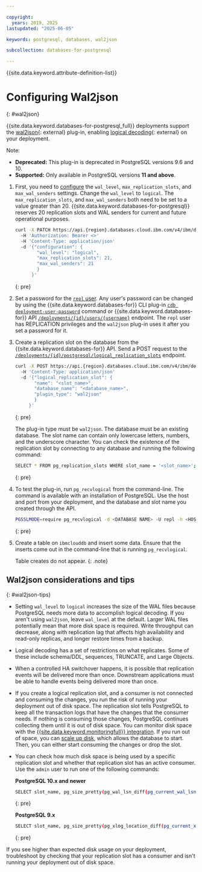 ```yaml
---

copyright:
  years: 2019, 2025
lastupdated: "2025-06-05"

keywords: postgresql, databases, wal2json

subcollection: databases-for-postgresql

---
```


{{site.data.keyword.attribute-definition-list}}

# Configuring Wal2json
{: #wal2json}

{{site.data.keyword.databases-for-postgresql_full}} deployments support the [wal2json](https://github.com/eulerto/wal2json){: external} plug-in, enabling [logical decoding](https://www.postgresql.org/docs/current/logicaldecoding-explanation.html){: external} on your deployment.

Note:

- **Deprecated:** This plug-in is deprecated in PostgreSQL versions 9.6 and 10.  
- **Supported:** Only available in PostgreSQL versions **11 and above**.

1. First, you need to [configure](/docs/databases-for-postgresql?topic=databases-for-postgresql-changing-configuration) the `wal_level`, `max_replication_slots`, and `max_wal_senders` settings. Change the `wal_level` to `logical`. The `max_replication_slots`, and `max_wal_senders` both need to be set to a value greater than 20. {{site.data.keyword.databases-for-postgresql}} reserves 20 replication slots and WAL senders for current and future operational purposes.

   ```sh
   curl -X PATCH https://api.{region}.databases.cloud.ibm.com/v4/ibm/deployments/{id}/configuration
     -H 'Authorization: Bearer <>'
     -H 'Content-Type: application/json'
     -d '{"configuration": {
           "wal_level": "logical",
           "max_replication_slots": 21,
           "max_wal_senders": 21
           }
         }'
   ```
   {: pre}

2. Set a password for the [`repl` user](/docs/databases-for-postgresql?topic=databases-for-postgresql-user-management#the-repl-user).
   Any user's password can be changed by using the {{site.data.keyword.databases-for}} CLI plug-in [`cdb deployment-user-password`](/docs/databases-cli-plugin?topic=databases-cli-plugin-cdb-reference#deployment-user-password) command or {{site.data.keyword.databases-for}} API [`/deployments/{id}/users/{username}`](https://cloud.ibm.com/apidocs/cloud-databases-api#set-database-level-user-s-password) endpoint. The `repl` user has REPLICATION privileges and the `wal2json` plug-in uses it after you set a password for it.

3. Create a replication slot on the database from the {{site.data.keyword.databases-for}} API. Send a POST request to the [`/deployments/{id}/postgresql/logical_replication_slots`](https://cloud.ibm.com/apidocs/cloud-databases-api#create-a-new-logical-replication-slot) endpoint.

   ```sh
   curl -X POST https://api.{region}.databases.cloud.ibm.com/v4/ibm/deployments/{id}/postgresql/logical_replication_slots   -H 'Authorization: Bearer <>'
     -H 'Content-Type: application/json'
     -d '{"logical_replication_slot": {
          "name": "<slot_name>",
          "database_name": "<database_name>",
          "plugin_type": "wal2json"
          }
        }'
   ```
   {: pre}

   The plug-in type must be `wal2json`. The database must be an existing database. The slot name can contain only lowercase letters, numbers, and the underscore character. You can check the existence of the replication slot by connecting to any database and running the following command:

   ```sh
   SELECT * FROM pg_replication_slots WHERE slot_name = '<slot_name>';
   ```
   {: pre}

4. To test the plug-in, run `pg_recvlogical` from the command-line. The command is available with an installation of PostgreSQL. Use the host and port from your deployment, and the database and slot name you created through the API.

   ```sh
   PGSSLMODE=require pg_recvlogical -d <DATABASE NAME> -U repl -h <HOST> -p <PORT>    --slot <SLOT NAME> --start -o pretty-print=1 -f -
   ```
   {: pre}

5. Create a table on `ibmclouddb` and insert some data. Ensure that the inserts come out in the command-line that is running `pg_recvlogical`.

   Table creates do not appear.
   {: .note}

## Wal2json considerations and tips
{: #wal2json-tips}

- Setting `wal_level` to `logical` increases the size of the WAL files because PostgreSQL needs more data to accomplish logical decoding. If you aren't using `wal2json`, leave `wal_level` at the default. Larger WAL files potentially mean that more disk space is required. Write throughput can decrease, along with replication lag that affects high availability and read-only replicas, and longer restore times from a backup.

- Logical decoding has a set of restrictions on what replicates. Some of these include schema/DDL, sequences, TRUNCATE, and Large Objects.

- When a controlled HA switchover happens, it is possible that replication events will be delivered more than once. Downstream applications must be able to handle events being delivered more than once.

- If you create a logical replication slot, and a consumer is not connected and consuming the changes, you run the risk of running your deployment out of disk space. The replication slot tells PostgreSQL to keep all the transaction logs that have the changes that the consumer needs. If nothing is consuming those changes, PostgreSQL continues collecting them until it is out of disk space. You can monitor disk space with the [{{site.data.keyword.monitoringfull}} integration](/docs/databases-for-postgresql?topic=databases-for-postgresql-monitoring). If you run out of space, you can [scale up disk](/docs/databases-for-postgresql?topic=databases-for-postgresql-resources-scaling), which allows the database to start. Then, you can either start consuming the changes or drop the slot.

- You can check how much disk space is being used by a specific replication slot and whether that replication slot has an active consumer. Use the `admin` user to run one of the following commands:  

   **PostgreSQL 10.x and newer**

    ```sh
    SELECT slot_name, pg_size_pretty(pg_wal_lsn_diff(pg_current_wal_lsn(),restart_lsn)) AS lag, active from pg_replication_slots WHERE slot_type='logical';
    ```
    {: pre}

   **PostgreSQL 9.x**

    ```sh
    SELECT slot_name, pg_size_pretty(pg_xlog_location_diff(pg_current_xlog_location(),restart_lsn)) AS lag, active FROM pg_replication_slots WHERE slot_type='logical';
    ```
    {: pre}

If you see higher than expected disk usage on your deployment, troubleshoot by checking that your replication slot has a consumer and isn't running your deployment out of disk space.  
